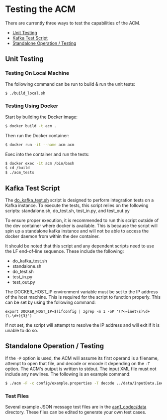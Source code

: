 # Testing the ACM

There are currently three ways to test the capabilities of the ACM.
- [Unit Testing](#unit-testing)
- [Kafka Test Script](#kafka-test-script)
- [Standalone Operation / Testing](#standalone-testing)

## Unit Testing
### Testing On Local Machine
The following command can be run to build & run the unit tests:

```bash
$ ./build_local.sh
```


### Testing Using Docker
Start by building the Docker image:

```bash
$ docker build -t acm .
```

Then run the Docker container:

```bash
$ docker run -it --name acm acm
```

Exec into the container and run the tests:

```bash
$ docker exec -it acm /bin/bash
$ cd /build
$ ./acm_tests
```

## Kafka Test Script
The [do_kafka_test.sh](../do_kafka_test.sh) script is designed to perform integration tests on a Kafka instance. To execute the tests, this script relies on the following scripts: standalone.sh, do_test.sh, test_in.py, and test_out.py

To ensure proper execution, it is recommended to run this script outside of the dev container where docker is available. This is because the script will spin up a standalone kafka instance and will not be able to access the docker daemon from within the dev container.

It should be noted that this script and any dependent scripts need to use the LF end-of-line sequence. These include the following:
- do_kafka_test.sh
- standalone.sh
- do_test.sh
- test_in.py
- test_out.py

The DOCKER_HOST_IP environment variable must be set to the IP address of the host machine. This is required for the script to function properly. This can be set by using the following command:

```
export DOCKER_HOST_IP=$(ifconfig | zgrep -m 1 -oP '(?<=inet\s)\d+(\.\d+){3}')
```

If not set, the script will attempt to resolve the IP address and will exit if it is unable to do so.

## Standalone Operation / Testing

If the `-F` option is used, the ACM will assume its first operand is a filename, attempt to open that file, and decode or
encode it depending on the `-T` option. The ACM's output is written to stdout. The input XML file must not include any
newlines. The following is an example command:

```bash
$ ./acm -F -c config/example.properties -T decode ../data/InputData.Ieee1609Dot2Data.packed.xml
```

### Test Files

Several example JSON message test files are in the [asn1_codec/data](../data) directory.  These files can be edited to generate
your own test cases.